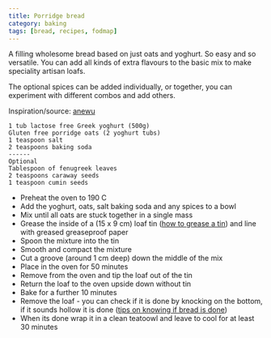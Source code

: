 ```yaml
---
title: Porridge bread
category: baking
tags: [bread, recipes, fodmap]
---
```


A filling wholesome bread based on just oats and yoghurt. So easy and so versatile. You can add all kinds of extra flavours to the basic mix to make speciality artisan loafs.

The optional spices can be added individually, or together, you can experiment with different combos and add others.

Inspiration/source: [anewu](http://www.anewu.ie/porridge-bread-recipe/)

	1 tub lactose free Greek yoghurt (500g)
	Gluten free porridge oats (2 yoghurt tubs)
	1 teaspoon salt
	2 teaspoons baking soda
	------
	Optional
	Tablespoon of fenugreek leaves
	2 teaspoons caraway seeds
	1 teaspoon cumin seeds
	
* Preheat the oven to 190 C
* Add the yoghurt, oats, salt baking soda and any spices to a bowl
* Mix until all oats are stuck together in a single mass
* Grease the inside of a (15 x 9 cm) loaf tin ([how to grease a tin](https://hummingbirdbakery.com/blog/2012/05/how-to-line-or-grease-a-cake-tin/)) and line with greased greaseproof paper
* Spoon the mixture into the tin
* Smooth and compact the mixture
* Cut a groove (around 1 cm deep) down the middle of the mix
* Place in the oven for 50 minutes
* Remove from the oven and tip the loaf out of the tin
* Return the loaf to the oven upside down without tin
* Bake for a further 10 minutes
* Remove the loaf - you can check if it is done by knocking on the bottom, if it sounds hollow it is done ([tips on knowing if bread is done](http://www.thekitchn.com/fresh-baked-how-to-tell-when-b-106715))
* When its done wrap it in a clean teatoowl and leave to cool for at least 30 minutes
